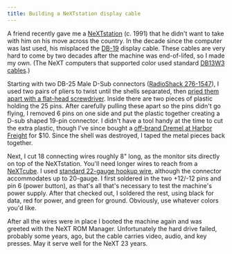 ```yaml
---
title: Building a NeXTstation display cable
---
```


A friend recently gave me a [NeXTstation](http://en.wikipedia.org/wiki/NeXTstation) (c. 1991) that he didn't want to take with him on his move across the country. In the decade since the computer was last used, his misplaced the [DB-19](http://en.wikipedia.org/wiki/D-subminiature) display cable. These cables are very hard to come by two decades after the machine was end-of-lifed, so I made my own. (The NeXT computers that supported color used standard [DB13W3 cables](http://en.wikipedia.org/wiki/DB13W3).)

Starting with two DB-25 Male D-Sub connectors ([RadioShack 276-1547](http://www.radioshack.com/product/index.jsp?productId=2103239)), I used two pairs of pliers to twist until the shells separated, then [pried them apart with a flat-head screwdriver](http://www.urbandictionary.com/define.php?term=Macgyver). Inside there are two pieces of plastic holding the 25 pins. After carefully pulling these apart so the pins didn't go flying, I removed 6 pins on one side and put the plastic together creating a D-sub shaped 19-pin connector. I didn't have a tool handy at the time to cut the extra plastic, though I've since bought a [off-brand Dremel at Harbor Freight](http://www.harborfreight.com/power-tools/rotary-tools.html) for $10. Since the shell was destroyed, I taped the metal pieces back together. 

Next, I cut 18 connecting wires roughly 8" long, as the monitor sits directly on top of the NeXTstation. You'll need longer wires to reach from a [NeXTcube](http://en.wikipedia.org/wiki/Next_cube). I used [standard 22-gauge hookup wire](http://www.radioshack.com/product/index.jsp?productId=2049745), although the connector accommodates up to 20-gauge. I first soldered in the two +12/-12 pins and pin 6 (power button), as that's all that's necessary to test the machine's power supply. After that checked out, I soldered the rest, using black for data, red for power, and green for ground. Obviously, use whatever colors you'd like. 

After all the wires were in place I booted the machine again and was greeted with the NeXT ROM Manager. Unfortunately the hard drive failed, probably some years, ago, but the cable carries video, audio, and key presses. May it serve well for the NeXT 23 years.
